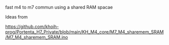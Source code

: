 fast m4 to m7 commun using a shared RAM spacae



Ideas from 

https://github.com/khoih-prog/Portenta_H7_Private/blob/main/KH_M4_core/M7_M4_sharemem_SRAM/M7_M4_sharemem_SRAM.ino




